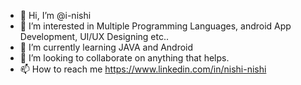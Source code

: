 - 👋 Hi, I’m @i-nishi
- 👀 I’m interested in Multiple Programming Languages, android App Development, UI/UX Designing etc..
- 🌱 I’m currently learning JAVA and Android
- 💞️ I’m looking to collaborate on anything that helps.
- 📫 How to reach me https://www.linkedin.com/in/nishi-nishi

<!---
i-nishi/i-nishi is a ✨ special ✨ repository because its `README.md` (this file) appears on your GitHub profile.
You can click the Preview link to take a look at your changes.
--->
